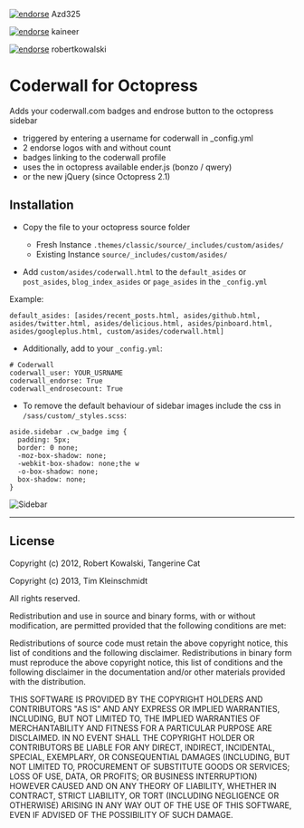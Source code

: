 [![endorse](http://api.coderwall.com/Azd325/endorse.png)](http://coderwall.com/Azd325) Azd325

[![endorse](http://api.coderwall.com/Azd325/endorse.png)](http://coderwall.com/kaineer) kaineer

[![endorse](http://api.coderwall.com/robertkowalski/endorse.png)](http://coderwall.com/robertkowalski) robertkowalski


Coderwall for Octopress
=======================

Adds your coderwall.com badges and endrose button to the octopress sidebar

 * triggered by entering a username for coderwall in _config.yml
 * 2 endorse logos with and without count
 * badges linking to the coderwall profile
 * uses the in octopress available ender.js (bonzo / qwery)
 * or the new jQuery (since Octopress 2.1)


Installation
------------

 - Copy the file to your octopress source folder
     - Fresh Instance ```.themes/classic/source/_includes/custom/asides/```
     - Existing Instance ```source/_includes/custom/asides/```

 - Add ```custom/asides/coderwall.html``` to the ```default_asides``` or ```post_asides```, ```blog_index_asides``` or ```page_asides``` in the ```_config.yml```

Example:

```
default_asides: [asides/recent_posts.html, asides/github.html, asides/twitter.html, asides/delicious.html, asides/pinboard.html, asides/googleplus.html, custom/asides/coderwall.html]
```

 - Additionally, add to your ```_config.yml```:

```
# Coderwall
coderwall_user: YOUR_USRNAME
coderwall_endorse: True
coderwall_endrosecount: True
```

 - To remove the default behaviour of sidebar images include the css in ```/sass/custom/_styles.scss```:

```
aside.sidebar .cw_badge img {
  padding: 5px;
  border: 0 none;
  -moz-box-shadow: none;
  -webkit-box-shadow: none;the w
  -o-box-shadow: none;
  box-shadow: none;
}
```


![Sidebar](http://robertkowalski.github.com/octopress-coderwall/sidebar.png)

---------------------------------------


License
-------

Copyright (c) 2012, Robert Kowalski, Tangerine Cat

Copyright (c) 2013, Tim Kleinschmidt

All rights reserved.

Redistribution and use in source and binary forms, with or without modification, are permitted provided that the following conditions are met:

Redistributions of source code must retain the above copyright notice, this list of conditions and the following disclaimer.
Redistributions in binary form must reproduce the above copyright notice, this list of conditions and the following disclaimer in the documentation and/or other materials provided with the distribution.


THIS SOFTWARE IS PROVIDED BY THE COPYRIGHT HOLDERS AND CONTRIBUTORS "AS IS" AND ANY EXPRESS OR IMPLIED WARRANTIES, INCLUDING, BUT NOT LIMITED TO, THE IMPLIED WARRANTIES OF MERCHANTABILITY AND FITNESS FOR A PARTICULAR PURPOSE ARE DISCLAIMED. IN NO EVENT SHALL THE COPYRIGHT HOLDER OR CONTRIBUTORS BE LIABLE FOR ANY DIRECT, INDIRECT, INCIDENTAL, SPECIAL, EXEMPLARY, OR CONSEQUENTIAL DAMAGES (INCLUDING, BUT NOT LIMITED TO, PROCUREMENT OF SUBSTITUTE GOODS OR SERVICES; LOSS OF USE, DATA, OR PROFITS; OR BUSINESS INTERRUPTION) HOWEVER CAUSED AND ON ANY THEORY OF LIABILITY, WHETHER IN CONTRACT, STRICT LIABILITY, OR TORT (INCLUDING NEGLIGENCE OR OTHERWISE) ARISING IN ANY WAY OUT OF THE USE OF THIS SOFTWARE, EVEN IF ADVISED OF THE POSSIBILITY OF SUCH DAMAGE.

